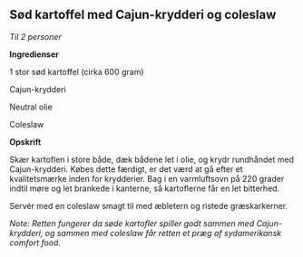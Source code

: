 ## Sød kartoffel med Cajun-krydderi og coleslaw

*Til 2 personer*

**Ingredienser**

1 stor sød kartoffel (cirka 600 gram)

Cajun-krydderi

Neutral olie

Coleslaw

**Opskrift**

Skær kartoflen i store både, dæk bådene let i olie, og krydr rundhåndet
med Cajun-krydderi. Købes dette færdigt, er det værd at gå efter et
kvalitetsmærke inden for krydderier. Bag i en varmluftsovn på 220 grader
indtil møre og let brankede i kanterne, så kartoflerne får en let
bitterhed.

Servér med en coleslaw smagt til med æbletern og ristede græskarkerner.

*Note: Retten fungerer da søde kartofler spiller godt sammen med
Cajun-krydderi, og sammen med coleslaw får retten et præg af
sydamerikansk comfort food.*


